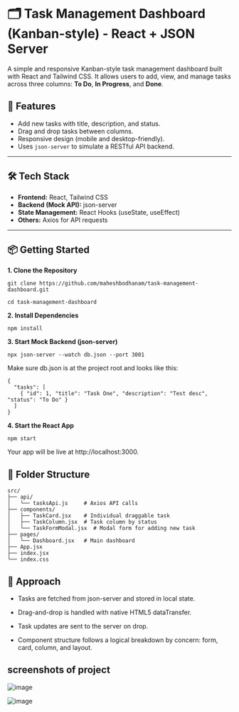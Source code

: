 # 🗂️ Task Management Dashboard (Kanban-style) - React + JSON Server

A simple and responsive Kanban-style task management dashboard built with React and Tailwind CSS. It allows users to add, view, and manage tasks across three columns: **To Do**, **In Progress**, and **Done**.

## 🚀 Features

- Add new tasks with title, description, and status.
- Drag and drop tasks between columns.
- Responsive design (mobile and desktop-friendly).
- Uses `json-server` to simulate a RESTful API backend.

---

## 🛠️ Tech Stack

- **Frontend:** React, Tailwind CSS
- **Backend (Mock API):** json-server
- **State Management:** React Hooks (useState, useEffect)
- **Others:** Axios for API requests

---

## 📦 Getting Started


**1. Clone the Repository**
```
git clone https://github.com/maheshbodhanam/task-management-dashboard.git
```
```
cd task-management-dashboard
```
**2. Install Dependencies**
```
npm install
```
**3. Start Mock Backend (json-server)**

```
npx json-server --watch db.json --port 3001
```
Make sure db.json is at the project root and looks like this:
```
{
  "tasks": [
    { "id": 1, "title": "Task One", "description": "Test desc", "status": "To Do" }
  ]
}
```
**4. Start the React App**
```
npm start
```
Your app will be live at http://localhost:3000.

## 📁 Folder Structure

```
src/
├── api/
│   └── tasksApi.js     # Axios API calls
├── components/
│   ├── TaskCard.jsx    # Individual draggable task
│   ├── TaskColumn.jsx  # Task column by status
│   └── TaskFormModal.jsx  # Modal form for adding new task
├── pages/
│   └── Dashboard.jsx   # Main dashboard
├── App.jsx
├── index.jsx
└── index.css

```

## 🧠 Approach

- Tasks are fetched from json-server and stored in local state.

- Drag-and-drop is handled with native HTML5 dataTransfer.

- Task updates are sent to the server on drop.

- Component structure follows a logical breakdown by concern: form, card, column, and layout.

  



## screenshots of project

 ![image](https://github.com/user-attachments/assets/df3eb778-e007-415b-bd40-47279b8b9201)

 ![image](https://github.com/user-attachments/assets/923b5007-f520-45ea-86df-d6e4159179cf)

